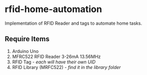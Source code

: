 # rfid-home-automation
Implementation of RFID Reader and tags to automate home tasks.


## Require Items

1. Arduino Uno 
2. MFRC522 RFID Reader 3-26mA 13.56MHz 
3. RFID Tag - *each will have their own UID*
4. RFID Library (MRFC522) -  *find it in the library folder*